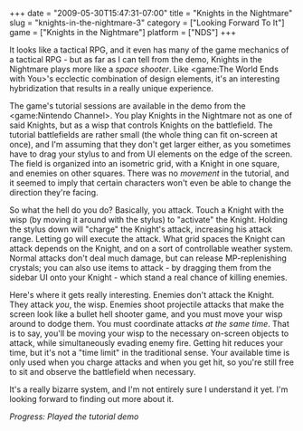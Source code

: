 +++
date = "2009-05-30T15:47:31-07:00"
title = "Knights in the Nightmare"
slug = "knights-in-the-nightmare-3"
category = ["Looking Forward To It"]
game = ["Knights in the Nightmare"]
platform = ["NDS"]
+++

It looks like a tactical RPG, and it even has many of the game mechanics of a tactical RPG - but as far as I can tell from the demo, Knights in the Nightmare plays more like a <i>space shooter</i>.  Like <game:The World Ends with You>'s ecclectic combination of design elements, it's an interesting hybridization that results in a really unique experience.

The game's tutorial sessions are available in the demo from the <game:Nintendo Channel>.  You play Knights in the Nightmare not as one of said Knights, but as a wisp that controls Knights on the battlefield.  The tutorial battlefields are rather small (the whole thing can fit on-screen at once), and I'm assuming that they don't get larger either, as you sometimes have to drag your stylus to and from UI elements on the edge of the screen.  The field is organized into an isometric grid, with a Knight in one square, and enemies on other squares.  There was no <i>movement</i> in the tutorial, and it seemed to imply that certain characters won't even be able to change the direction they're facing.

So what the hell do you do?  Basically, you attack.  Touch a Knight with the wisp (by moving it around with the stylus) to "activate" the Knight.  Holding the stylus down will "charge" the Knight's attack, increasing his attack range.  Letting go will execute the attack.  What grid spaces the Knight can attack depends on the Knight, and on a sort of controllable weather system.  Normal attacks don't deal much damage, but can release MP-replenishing crystals; you can also use items to attack - by dragging them from the sidebar UI onto your Knight - which stand a real chance of killing enemies.

Here's where it gets really interesting.  Enemies don't attack the Knight.  They attack <i>you</i>, the wisp.  Enemies shoot projectile attacks that make the screen look like a bullet hell shooter game, and you must move your wisp around to dodge them.  You must coordinate attacks <i>at the same time</i>.  That is to say, you'll be moving your wisp to the necessary on-screen objects to attack, while simultaneously evading enemy fire.  Getting hit reduces your time, but it's not a "time limit" in the traditional sense.  Your available time is only used when you charge attacks and when you get hit, so you're still free to sit and observe the battlefield when necessary.

It's a really bizarre system, and I'm not entirely sure I understand it yet.  I'm looking forward to finding out more about it.

<i>Progress: Played the tutorial demo</i>